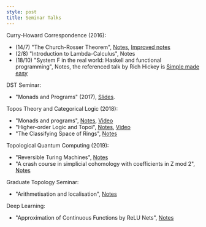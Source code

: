 ```yaml
---
style: post
title: Seminar Talks
---
```


Curry-Howard Correspondence (2016):
- (14/7) "The Church-Rosser Theorem", <a href = "http://therisingsea.org/notes/talk-will-churchrosser.pdf">Notes</a>, <a href = "williamtroiani.github.io/pdfs/ChurchRosserTheorem.pdf">Improved notes</a>
- (2/8) "Introduction to Lambda-Calculus", <a hres = "http://therisingsea.org/notes/talk-will-lambda.pdf">Notes</a>
- (18/10) "System F in the real world: Haskell and functional programming", <a hres = "http://therisingsea.org/notes/talk-will-haskell.pdf">Notes</a>, the referenced talk by Rich Hickey is <a href = "https://www.infoq.com/presentations/Simple-Made-Easy/">Simple made easy</a>

DST Seminar:
- "Monads and Programs" (2017), <a href = "Http://williamtroiani.github.io/pdfs/MonadsandPrograms.pdf">Slides</a>.

Topos Theory and Categorical Logic (2018):
- "Monads and programs", <a href = "http://therisingsea.org/notes/ch2018-lecture3.pdf">Notes</a>, <a href = "https://vimeo.com/261278443">Video</a>
- "Higher-order Logic and Topoi", <a href = "http://therisingsea.org/notes/ch2018-lecture8.pdf">Notes</a>, <a href = "https://vimeo.com/269326119">Video</a>
- "The Classifying Space of Rings", <a href = "http://therisingsea.org/notes/ch2018-lecture14.pdf">Notes</a>

Topological Quantum Computing (2019):
- "Reversible Turing Machines", <a href = "http://therisingsea.org/notes/talk-will-reversible.pdf">Notes</a>
- "A crash course in simplicial cohomology with coefficients in Z mod 2", <a href = "http://therisingsea.org/notes/talk-will-homology.pdf">Notes</a>

Graduate Topology Seminar:
- "Arithmetisation and localisation", <a href = "https://williamtroiani.github.io/pdfs/Arithmetisation and Localisation.pdf">Notes</a>

Deep Learning:
- "Approximation of Continuous Functions by ReLU Nets", <a href = "https://williamtroiani.github.io/pdfs/Approximation_of_Continuous_Functions_by_ReLU_Nets.pdf">Notes</a>
